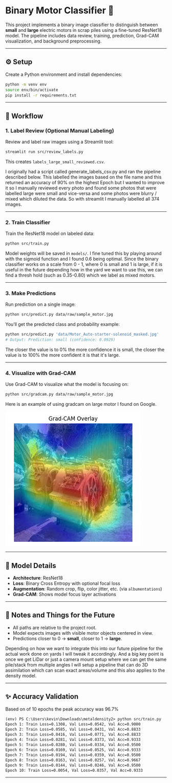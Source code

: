 # Binary Motor Classifier 🔧

This project implements a binary image classifier to distinguish between **small** and **large** electric motors in scrap piles using a fine-tuned ResNet18 model. The pipeline includes data review, training, prediction, Grad-CAM visualization, and background preprocessing.


---

## ⚙️ Setup

Create a Python environment and install dependencies:

```bash
python -m venv env
source env/bin/activate
pip install -r requirements.txt
```

---

## 🧪 Workflow

### 1. **Label Review (Optional Manual Labeling)**

Review and label raw images using a Streamlit tool:

```bash
streamlit run src/review_labels.py
```

This creates `labels_large_small_reviewed.csv`.

I originally had a script called generate_labels_csv.py and ran the pipeline described below. This labelled the images based on the file name and this returned an accuracy of 90% on the highest Epoch but I wanted to improve it so I manually reviewed every photo and found some photos that were labelled large were small and vice-versa and some photos were blurry / mixed which diluted the data. So with streamlit I manually labelled all 374 images.

---

### 2. **Train Classifier**

Train the ResNet18 model on labeled data:

```bash
python src/train.py
```

Model weights will be saved in `models/`. I fine tuned this by playing around with the sigmoid function and I found 0.6 being optimal. Since the binary classifier works on a scale from 0 - 1, where 0 is small and 1 is large, if it is useful in the future depending how in the yard we want to use this, we can find a thresh hold (such as 0.35-0.80) which we label as mixed motors.

---

### 3. **Make Predictions**

Run prediction on a single image:

```bash
python src/predict.py data/raw/sample_motor.jpg
```

You’ll get the predicted class and probability example:
```bash
python src/predict.py 'data/Motor_Auto-starter-solenoid_masked.jpg'
# Output: Prediction: small (confidence: 0.0929)
```

The closer the value is to 0% the more confidence it is small, the closer the value is to 100% the more confident it is that it's large.

---

### 4. **Visualize with Grad-CAM**

Use Grad-CAM to visualize what the model is focusing on:

```bash
python src/gradcam.py data/raw/sample_motor.jpg
```

Here is an example of using gradcam on large motor I found on Google.

![gradcam large example](gradcam_example/image.png)

---

## 🧠 Model Details

* **Architecture**: ResNet18
* **Loss**: Binary Cross Entropy with optional focal loss
* **Augmentation**: Random crop, flip, color jitter, etc. (via `albumentations`)
* **Grad-CAM**: Shows model focus layer activations

---

## 📝 Notes and Things for the Future

* All paths are relative to the project root.
* Model expects images with visible motor objects centered in view.
* Predictions closer to 0 → **small**, closer to 1 → **large**.

Depending on how we want to integrate this into our future pipeline for the actual work done on yards I will tweak it accordingly. And a big key point is once we get LiDar or just a camera mount setup where we can get the same pile/stack from multiple angles I will setup a pipeline that can do 3D assimilation which can scan exact areas/volume and this also applies to the density model.

---

## ✨ Accuracy Validation

Based on of 10 epochs the peak accuracy was 96.7%

```base
(env) PS C:\Users\kevin\Downloads\metaldensity2> python src/train.py
Epoch 1: Train Loss=0.1308, Val Loss=0.0542, Val Acc=0.9000
Epoch 2: Train Loss=0.0585, Val Loss=0.0431, Val Acc=0.8833
Epoch 3: Train Loss=0.0416, Val Loss=0.0771, Val Acc=0.8833
Epoch 4: Train Loss=0.0281, Val Loss=0.0373, Val Acc=0.9333
Epoch 5: Train Loss=0.0280, Val Loss=0.0334, Val Acc=0.9500
Epoch 6: Train Loss=0.0169, Val Loss=0.0525, Val Acc=0.9333
Epoch 7: Train Loss=0.0194, Val Loss=0.0359, Val Acc=0.9500
Epoch 8: Train Loss=0.0163, Val Loss=0.0257, Val Acc=0.9667
Epoch 9: Train Loss=0.0144, Val Loss=0.0246, Val Acc=0.9500
Epoch 10: Train Loss=0.0054, Val Loss=0.0357, Val Acc=0.9333
```

---
